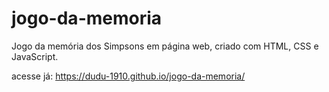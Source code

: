 # jogo-da-memoria

Jogo da memória dos Simpsons em página web, criado com HTML, CSS e JavaScript.

acesse já: https://dudu-1910.github.io/jogo-da-memoria/
